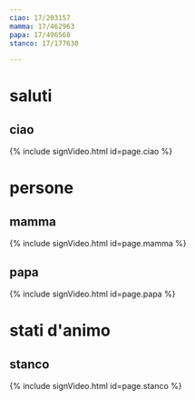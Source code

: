 ```yaml
---
ciao: 17/203157
mamma: 17/462963
papa: 17/496568
stanco: 17/177630

---
```


# saluti

## ciao

{% include signVideo.html id=page.ciao %}

# persone

## mamma

{% include signVideo.html id=page.mamma %}

## papa

{% include signVideo.html id=page.papa %}

# stati d'animo

## stanco

{% include signVideo.html id=page.stanco %}

